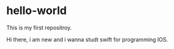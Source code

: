 # hello-world
This is my first repositroy.

Hi there, i am new and i  wanna studt swift for programming IOS.
